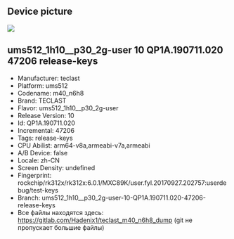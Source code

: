 ## Device picture
<img src="https://cdn-files.kimovil.com/default/0005/39/thumb_438836_default_big.jpeg"/>

## ums512_1h10__p30_2g-user 10 QP1A.190711.020 47206 release-keys
- Manufacturer: teclast
- Platform: ums512
- Codename: m40_n6h8
- Brand: TECLAST
- Flavor: ums512_1h10__p30_2g-user
- Release Version: 10
- Id: QP1A.190711.020
- Incremental: 47206
- Tags: release-keys
- CPU Abilist: arm64-v8a,armeabi-v7a,armeabi
- A/B Device: false
- Locale: zh-CN
- Screen Density: undefined
- Fingerprint: rockchip/rk312x/rk312x:6.0.1/MXC89K/user.fyl.20170927.202757:userdebug/test-keys
- Branch: ums512_1h10__p30_2g-user-10-QP1A.190711.020-47206-release-keys
- Все файлы находятся здесь: https://gitlab.com/Hadenix1/teclast_m40_n6h8_dump (git не пропускает большие файлы)
